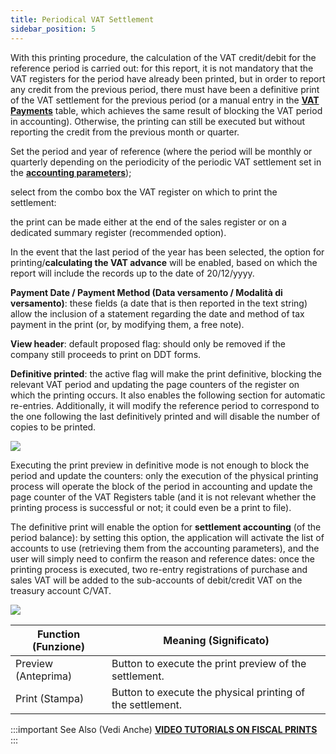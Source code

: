 ```yaml
---
title: Periodical VAT Settlement
sidebar_position: 5
---
```


With this printing procedure, the calculation of the VAT credit/debit for the reference period is carried out: for this report, it is not mandatory that the VAT registers for the period have already been printed, but in order to report any credit from the previous period, there must have been a definitive print of the VAT settlement for the previous period (or a manual entry in the **[VAT Payments](/docs/finance-area/declarations/declarations/vat-payment)** table, which achieves the same result of blocking the VAT period in accounting). Otherwise, the printing can still be executed but without reporting the credit from the previous month or quarter.

Set the period and year of reference (where the period will be monthly or quarterly depending on the periodicity of the periodic VAT settlement set in the **[accounting parameters](/docs/configurations/parameters/finance/accounting-parameters)**); 

select from the combo box the VAT register on which to print the settlement: 

the print can be made either at the end of the sales register or on a dedicated summary register (recommended option). 

In the event that the last period of the year has been selected, the option for printing/**calculating the VAT advance** will be enabled, based on which the report will include the records up to the date of 20/12/yyyy.

**Payment Date / Payment Method (Data versamento / Modalità di versamento)**: these fields (a date that is then reported in the text string) allow the inclusion of a statement regarding the date and method of tax payment in the print (or, by modifying them, a free note).

 

**View header**: default proposed flag: should only be removed if the company still proceeds to print on DDT forms. 

**Definitive printed**: the active flag will make the print definitive, blocking the relevant VAT period and updating the page counters of the register on which the printing occurs. It also enables the following section for automatic re-entries. Additionally, it will modify the reference period to correspond to the one following the last definitively printed and will disable the number of copies to be printed. 

![](/img/it-it/finance-area/ledger-records/fiscal-report/period-vat-settlement/image01.png)

 

Executing the print preview in definitive mode is not enough to block the period and update the counters: only the execution of the physical printing process will operate the block of the period in accounting and update the page counter of the VAT Registers table (and it is not relevant whether the printing process is successful or not; it could even be a print to file).

The definitive print will enable the option for **settlement accounting** (of the period balance): by setting this option, the application will activate the list of accounts to use (retrieving them from the accounting parameters), and the user will simply need to confirm the reason and reference dates: once the printing process is executed, two re-entry registrations of purchase and sales VAT will be added to the sub-accounts of debit/credit VAT on the treasury account C/VAT.

![](/img/it-it/finance-area/ledger-records/fiscal-report/period-vat-settlement/image02.png)



| Function (Funzione) | Meaning (Significato) |
| --- | --- |
| Preview (Anteprima) | Button to execute the print preview of the settlement. |
| Print (Stampa) | Button to execute the physical printing of the settlement. |


:::important See Also (Vedi Anche)
[**VIDEO TUTORIALS ON FISCAL PRINTS**](/docs/video/finance/intro)
:::